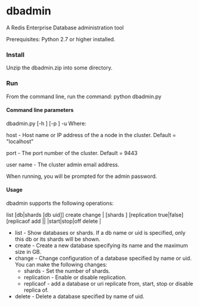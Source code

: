 # dbadmin

A Redis Enterprise Database administration tool

Prerequisites: Python 2.7 or higher installed.

### Install

Unzip the dbadmin.zip into some directory.

### Run

From the command line, run the command:  python dbadmin.py <parameters> 

#### Command line parameters

dbadmin.py [-h <host>] [-p <port>] -u <user name>
Where:

host - Host name or IP address of the a node in the cluster. Default = "localhost"

port - The port number of the cluster. Default = 9443

user name - The cluster admin email address.

When running, you will be prompted for the admin password.


#### Usage

dbadmin supports the following operations:

list [db|shards [db uid]]
create <db name> <max size in GB>
change <db uid>|<db name> [shards <number of shards>] [replication true|false] [replicaof add <db uid>|<db name>|<uri> |start|stop|off
delete <db uid>|<db name>

* list - Show databases or shards. If a db name or uid is specified, only this db or its shards will be shown.
* create - Create a new database specifying its name and the maximum size in GB.
* change - Change configuration of a database specified by name or uid. You can make the following changes:
	* shards - Set the number of shards.
	* replication - Enable or disable replication.
	* replicaof - add a database or uri replicate from, start, stop or disable replica of.
* delete - Delete a database specified by name of uid.

